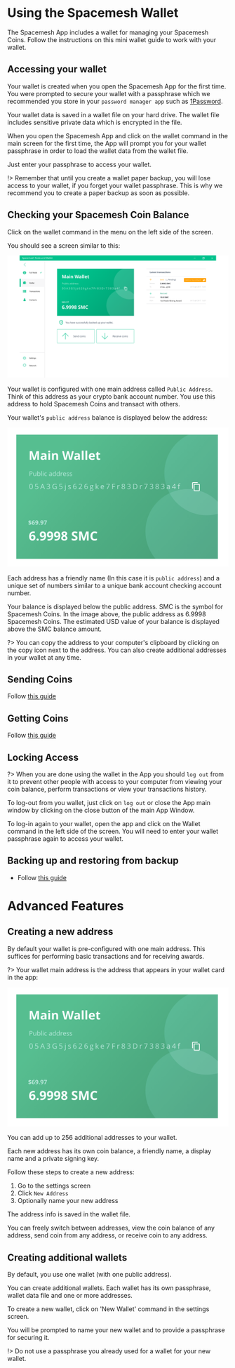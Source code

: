 # Using the Spacemesh Wallet

The Spacemesh App includes a wallet for managing your Spacemesh Coins.
Follow the instructions on this mini wallet guide to work with your wallet.

## Accessing your wallet
Your wallet is created when you open the Spacemesh App for the first time. You were prompted to secure your wallet with a passphrase which we recommended you store in your `password manager app` such as [1Password](#).

Your wallet data is saved in a wallet file on your hard drive. The wallet file includes sensitive private data which is encrypted in the file.

When you open the Spacemesh App and click on the wallet command in the main screen for the first time, the App will prompt you for your wallet passphrase in order to load the wallet data from the wallet file.

Just enter your passphrase to access your wallet.

!> Remember that until you create a wallet paper backup, you will lose access to your wallet, if you forget your wallet passphrase.
This is why we recommend you to create a paper backup as soon as possible.

## Checking your Spacemesh Coin Balance

Click on the wallet command in the menu on the left side of the screen.

You should see a screen similar to this:

![](images/main_wallet.png)

Your wallet is configured with one main address called `Public Address`. Think of this address as your crypto bank account number. You use this address to hold Spacemesh Coins and transact with others.

Your wallet's `public address` balance is displayed below the address:

![](images/wallet.png)

Each address has a friendly name (In this case it is `public address`) and a unique set of numbers similar to a unique bank account checking account number.

Your balance is displayed below the public address. SMC is the symbol for Spacemesh Coins. In the image above, the public address as 6.9998 Spacemesh Coins. The estimated USD value of your balance is displayed above the SMC balance amount.

?> You can copy the address to your computer's clipboard by clicking on the copy icon next to the address. You can also create additional addresses in your wallet at any time.

## Sending Coins
Follow [this guide](send_coin.md)

## Getting Coins
Follow [this guide](get_coin.md)

## Locking Access

?> When you are done using the wallet in the App you should `log out` from it to prevent other people with access to your computer from viewing your coin balance, perform transactions or view your transactions history.  

To log-out from you wallet, just click on `log out` or close the App main window by clicking on the close button of the main App Window.

To log-in again to your wallet, open the app and click on the Wallet command in the left side of the screen. You will need to enter your wallet passphrase again to access your wallet.

## Backing up and restoring from backup
- Follow [this guide](backup.md)

# Advanced Features

## Creating a new address

By default your wallet is pre-configured with one main address. This suffices for performing basic transactions and for receiving awards.

?> Your wallet main address is the address that appears in your wallet card in the app:

![](images/wallet.png)


You can add up to 256 additional addresses to your wallet.

Each new address has its own coin balance, a friendly name, a display name and a private signing key.

Follow these steps to create a new address:
1. Go to the settings screen
2. Click `New Address`
3. Optionally name your new address

The address info is saved in the wallet file.  

You can freely switch between addresses, view the coin balance of any address, send coin from any address, or receive coin to any address.   

## Creating additional wallets

By default, you use one wallet (with one public address).

You can create additional wallets. Each wallet has its own passphrase, wallet data file and one or more addresses.

To create a new wallet, click on 'New Wallet' command in the settings screen.

You will be prompted to name your new wallet and to provide a passphrase for securing it.

!> Do not use a passphrase you already used for a wallet for your new wallet.
